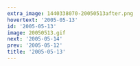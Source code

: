 ```yaml
---
extra_image: 1440338070-20050513after.png
hovertext: '2005-05-13'
id: '2005-05-13'
image: 20050513.gif
next: '2005-05-14'
prev: '2005-05-12'
title: '2005-05-13'
---
```

